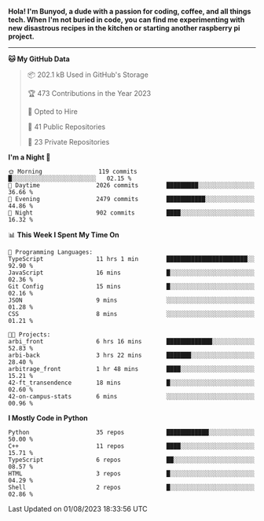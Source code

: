<p>
<b>Hola! I'm Bunyod, a dude with a passion for coding, coffee, and all things tech. When I'm not buried in code, you can find me experimenting with new disastrous recipes in the kitchen or starting another raspberry pi project.</b>
</p>

---

<!--START_SECTION:waka-->
**🐱 My GitHub Data** 

> 📦 202.1 kB Used in GitHub's Storage 
 > 
> 🏆 473 Contributions in the Year 2023
 > 
> 💼 Opted to Hire
 > 
> 📜 41 Public Repositories 
 > 
> 🔑 23 Private Repositories 
 > 
**I'm a Night 🦉** 

```text
🌞 Morning                119 commits         █░░░░░░░░░░░░░░░░░░░░░░░░   02.15 % 
🌆 Daytime                2026 commits        █████████░░░░░░░░░░░░░░░░   36.66 % 
🌃 Evening                2479 commits        ███████████░░░░░░░░░░░░░░   44.86 % 
🌙 Night                  902 commits         ████░░░░░░░░░░░░░░░░░░░░░   16.32 % 
```


📊 **This Week I Spent My Time On** 

```text
💬 Programming Languages: 
TypeScript               11 hrs 1 min        ███████████████████████░░   92.90 % 
JavaScript               16 mins             █░░░░░░░░░░░░░░░░░░░░░░░░   02.36 % 
Git Config               15 mins             █░░░░░░░░░░░░░░░░░░░░░░░░   02.16 % 
JSON                     9 mins              ░░░░░░░░░░░░░░░░░░░░░░░░░   01.28 % 
CSS                      8 mins              ░░░░░░░░░░░░░░░░░░░░░░░░░   01.21 % 

🐱‍💻 Projects: 
arbi_front               6 hrs 16 mins       █████████████░░░░░░░░░░░░   52.83 % 
arbi-back                3 hrs 22 mins       ███████░░░░░░░░░░░░░░░░░░   28.40 % 
arbitrage_front          1 hr 48 mins        ████░░░░░░░░░░░░░░░░░░░░░   15.21 % 
42-ft_transendence       18 mins             █░░░░░░░░░░░░░░░░░░░░░░░░   02.60 % 
42-on-campus-stats       6 mins              ░░░░░░░░░░░░░░░░░░░░░░░░░   00.96 % 
```

**I Mostly Code in Python** 

```text
Python                   35 repos            ████████████░░░░░░░░░░░░░   50.00 % 
C++                      11 repos            ████░░░░░░░░░░░░░░░░░░░░░   15.71 % 
TypeScript               6 repos             ██░░░░░░░░░░░░░░░░░░░░░░░   08.57 % 
HTML                     3 repos             █░░░░░░░░░░░░░░░░░░░░░░░░   04.29 % 
Shell                    2 repos             █░░░░░░░░░░░░░░░░░░░░░░░░   02.86 % 
```




 Last Updated on 01/08/2023 18:33:56 UTC
<!--END_SECTION:waka-->
